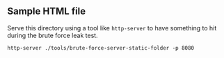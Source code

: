 ## Sample HTML file

Serve this directory using a tool like `http-server` to have something to hit during the brute force leak test.

```
http-server ./tools/brute-force-server-static-folder -p 8080
```
